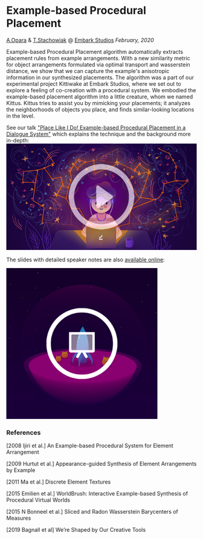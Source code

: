 # Example-based Procedural Placement
[A.Opara](https://www.anastasiaopara.com/) & [T.Stachowiak](http://h3.gd/) @ [Embark Studios](https://www.embark-studios.com/) _February, 2020_



Example-based Procedural Placement algorithm automatically extracts placement rules from example arrangements. With a new similarity metric for object arrangements formulated via optimal transport and wasserstein distance, we show that we can capture the example's anisotropic information in our synthesized placements. The algorithm was a part of our experimental project Kittiwake at Embark Studios, where we set out to explore a feeling of co-creation with a procedural system. We embodied the example-based placement algorithm into a little creature, whom we named Kittus. Kittus tries to assist you by mimicking your placements; it analyzes the neighborhoods of objects you place, and finds similar-looking locations in the level. 

See our talk ["Place Like I Do! Example-based Procedural Placement in a Dialogue System"](https://youtu.be/yED9t2tImog) which explains the technique and the background more in-depth: 
[![IMAGE ALT TEXT](imgs/play.jpg)](https://youtu.be/yED9t2tImog "Example-based Procedural Placement")

The slides with detailed speaker notes are also [available online](https://docs.google.com/presentation/d/1jahAbfpoC5T78JBZuWZSGHk_JO_22R3F8F8wkmAkXEs/edit?usp=sharing):

[<img src="imgs/slides.jpg" width="400" height="400">](https://docs.google.com/presentation/d/1jahAbfpoC5T78JBZuWZSGHk_JO_22R3F8F8wkmAkXEs/edit?usp=sharing)


### References
[2008 Ijiri et al.] An Example-based Procedural System for Element Arrangement

[2009 Hurtut et al.] Appearance-guided Synthesis of Element Arrangements by Example

[2011 Ma et al.] Discrete Element Textures

[2015 Emilien et al.] WorldBrush: Interactive Example-based Synthesis of Procedural Virtual Worlds

[2015 N Bonneel et al.] Sliced and Radon Wasserstein Barycenters of Measures

[2019 Bagnall et al] We’re Shaped by Our Creative Tools
